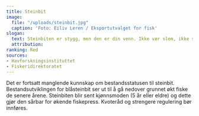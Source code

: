 ```yaml
---
title: Steinbit
image:
  file: "/uploads/steinbit.jpg"
  caption: 'Foto: Eiliv Leren / Eksportutvalget for fisk'
slogan: 
  text: Steinbiten er stygg, men den er din venn. Ikke vær slem, ikke spis den.
  attribution: 
ranking: Red
sources:
- Havforskningsinstituttet
- Fiskeridirektoratet
---
```


Det er fortsatt manglende kunnskap om bestandsstatusen til steinbit. Bestandsutviklingen for blåsteinbit ser ut til å gå nedover grunnet økt fiske de senere årene. Steinbiten blir sent kjønnsmoden (5 år eller eldre) og dette gjør den sårbar for økende fiskepress. Kvoteråd og strengere regulering bør innføres.
